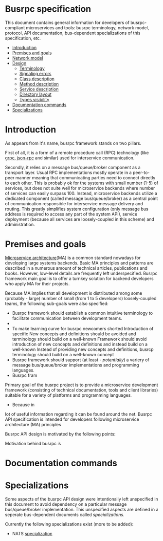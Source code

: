 # Busrpc specification

This document contains general information for developers of busrpc-compliant microservices and tools: busrpc terminology, network model, protocol, API documentation, bus-dependent specializations of this specification, etc.

* [Introduction](#introduction)
* [Premises and goals](#premises-and-goals)
* [Network model](#network-model)
* [Design](#design)
  * [Terminology](#terminology)
  * [Signaling errors](#signaling-errors)
  * [Class description](#class-description)
  * [Method description](#method-description)
  * [Service description](#service-description)
  * [Directory layout](#directory-layout)
  * [Types visibility](#types-visibility)
* [Documentation commands](#documentation-commands)
* [Specializations](#specializations)

# Introduction

As appears from it's name, busrpc framework stands on two pillars.

First of all, it is a form of a remote procedure call (RPC) technology (like [grpc](https://grpc.io/), [json-rpc](https://www.jsonrpc.org/) and similar) used for interservice communication.

Secondly, it relies on a message bus/queue/broker component as a transport layer. Usual RPC implementations mostly operate in a peer-to-peer manner meaning that communicating parties need to connect directly to each other. This is probably ok for the systems with small number (1-5) of services, but does not suite well for microservice backends where number of services can easily surpass 100. Instead, microservice backends utilize a dedicated component (called message bus/queue/broker) as a central point of communication responsible for interservice message delivery and routing. This greatly simplifies system configuration (only message bus address is required to access any part of the system API), service deployment (because all services are loosely-coupled in this scheme) and administration.

# Premises and goals

[Microservice architecture](https://en.wikipedia.org/wiki/Microservices)(MA) is a common standard nowadays for developing large systems backends. Basic MA principles and patterns are described in a numerous amount of technical articles, publications and books. However, low-level details are frequently left underspecified. Busrpc framework main goal is to offer a turnkey solution for backend developers who apply MA for their projects.

Because MA implies that all development is distributed among some (probably - large) number of small (from 1 to 5 developers) loosely-coupled teams, the following sub-goals were also specified:
* Busrpc framework should establish a common intuitive terminology to facilitate communication between development teams. 
* 
* To make learning curve for busrpc newcomers shorted Introduction of specific New concepts and definitions should be avoided and terminology should build on a well-known Framework should avoid introduction of new concepts and definitions and instead build on a well-known Instead of providing new concepts and definitions, busrcp terminology should build on a well-known concept 
* Busrpc framework should support (at least - *potentially*) a variery of message bus/queue/broker implementations and programming languages.
* Busrpc fram





Primary goal of the busrpc project is to provide a microservice development framework (consisting of technical documentation, tools and client libraries) suitable for a variety of platforms and programming languages.
* Because in 



 



lot of useful information regarding it can be found around the net.
Busrpc API specification is intended for developers following microservice architecture (MA) principles 

Busrpc API design is motivated by the following points:

Motivation behind busrpc is 




# Documentation commands

# Specializations

Some aspects of the busrpc API design were intentionally left unspecified in this document to avoid dependency on a particular message bus/queue/broker implementation. This unspecified aspects are defined in a seperate bus-dependent documents called *specializations*.

Currently the following specializations exist (more to be added):
* NATS [specialization](./docs/specializations/nats-busrpc.md)

